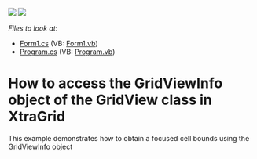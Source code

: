 <!-- default badges list -->
[![](https://img.shields.io/badge/Open_in_DevExpress_Support_Center-FF7200?style=flat-square&logo=DevExpress&logoColor=white)](https://supportcenter.devexpress.com/ticket/details/E586)
[![](https://img.shields.io/badge/📖_How_to_use_DevExpress_Examples-e9f6fc?style=flat-square)](https://docs.devexpress.com/GeneralInformation/403183)
<!-- default badges end -->
<!-- default file list -->
*Files to look at*:

* [Form1.cs](./CS/E586/Form1.cs) (VB: [Form1.vb](./VB/E586/Form1.vb))
* [Program.cs](./CS/E586/Program.cs) (VB: [Program.vb](./VB/E586/Program.vb))
<!-- default file list end -->
# How to access the GridViewInfo object of the GridView class in XtraGrid


<p>This example demonstrates how to obtain a focused cell bounds using the GridViewInfo object</p>

<br/>


